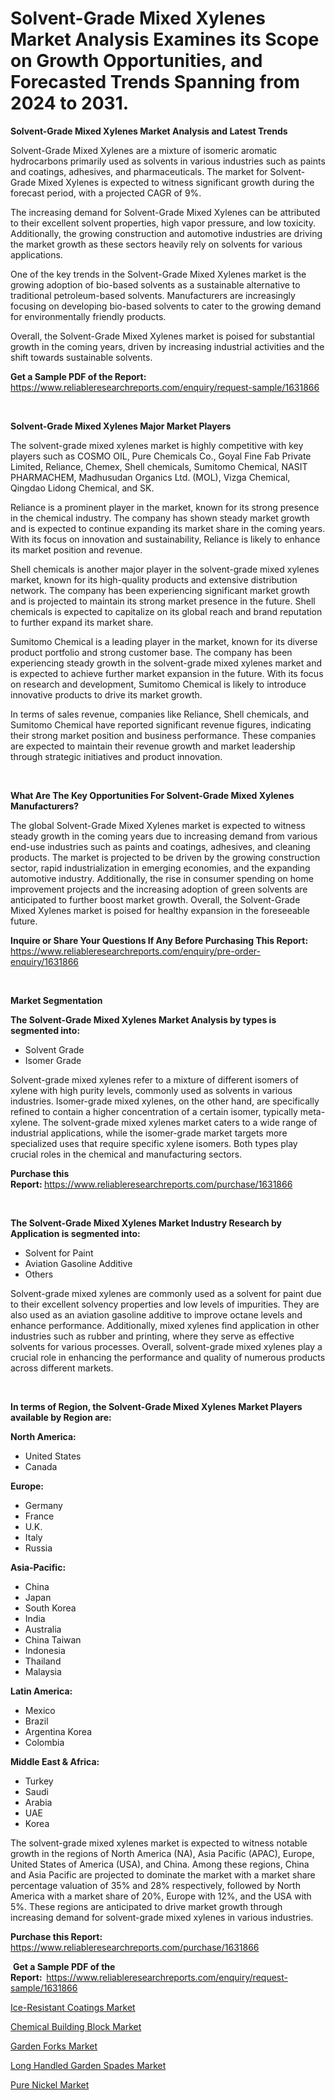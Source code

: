 <p><h1>Solvent-Grade Mixed Xylenes Market Analysis Examines its Scope on Growth Opportunities, and Forecasted Trends Spanning from 2024 to 2031.</h1></p><p><strong>Solvent-Grade Mixed Xylenes Market Analysis and Latest Trends</strong></p>
<p><p>Solvent-Grade Mixed Xylenes are a mixture of isomeric aromatic hydrocarbons primarily used as solvents in various industries such as paints and coatings, adhesives, and pharmaceuticals. The market for Solvent-Grade Mixed Xylenes is expected to witness significant growth during the forecast period, with a projected CAGR of 9%. </p><p>The increasing demand for Solvent-Grade Mixed Xylenes can be attributed to their excellent solvent properties, high vapor pressure, and low toxicity. Additionally, the growing construction and automotive industries are driving the market growth as these sectors heavily rely on solvents for various applications. </p><p>One of the key trends in the Solvent-Grade Mixed Xylenes market is the growing adoption of bio-based solvents as a sustainable alternative to traditional petroleum-based solvents. Manufacturers are increasingly focusing on developing bio-based solvents to cater to the growing demand for environmentally friendly products.</p><p>Overall, the Solvent-Grade Mixed Xylenes market is poised for substantial growth in the coming years, driven by increasing industrial activities and the shift towards sustainable solvents.</p></p>
<p><strong>Get a Sample PDF of the Report:&nbsp;</strong> <a href="https://www.reliableresearchreports.com/enquiry/request-sample/1631866">https://www.reliableresearchreports.com/enquiry/request-sample/1631866</a></p>
<p>&nbsp;</p>
<p><strong>Solvent-Grade Mixed Xylenes Major Market Players</strong></p>
<p><p>The solvent-grade mixed xylenes market is highly competitive with key players such as COSMO OIL, Pure Chemicals Co., Goyal Fine Fab Private Limited, Reliance, Chemex, Shell chemicals, Sumitomo Chemical, NASIT PHARMACHEM, Madhusudan Organics Ltd. (MOL), Vizga Chemical, Qingdao Lidong Chemical, and SK.</p><p>Reliance is a prominent player in the market, known for its strong presence in the chemical industry. The company has shown steady market growth and is expected to continue expanding its market share in the coming years. With its focus on innovation and sustainability, Reliance is likely to enhance its market position and revenue.</p><p>Shell chemicals is another major player in the solvent-grade mixed xylenes market, known for its high-quality products and extensive distribution network. The company has been experiencing significant market growth and is projected to maintain its strong market presence in the future. Shell chemicals is expected to capitalize on its global reach and brand reputation to further expand its market share.</p><p>Sumitomo Chemical is a leading player in the market, known for its diverse product portfolio and strong customer base. The company has been experiencing steady growth in the solvent-grade mixed xylenes market and is expected to achieve further market expansion in the future. With its focus on research and development, Sumitomo Chemical is likely to introduce innovative products to drive its market growth.</p><p>In terms of sales revenue, companies like Reliance, Shell chemicals, and Sumitomo Chemical have reported significant revenue figures, indicating their strong market position and business performance. These companies are expected to maintain their revenue growth and market leadership through strategic initiatives and product innovation.</p></p>
<p>&nbsp;</p>
<p><strong>What Are The Key Opportunities For Solvent-Grade Mixed Xylenes Manufacturers?</strong></p>
<p><p>The global Solvent-Grade Mixed Xylenes market is expected to witness steady growth in the coming years due to increasing demand from various end-use industries such as paints and coatings, adhesives, and cleaning products. The market is projected to be driven by the growing construction sector, rapid industrialization in emerging economies, and the expanding automotive industry. Additionally, the rise in consumer spending on home improvement projects and the increasing adoption of green solvents are anticipated to further boost market growth. Overall, the Solvent-Grade Mixed Xylenes market is poised for healthy expansion in the foreseeable future.</p></p>
<p><strong>Inquire or Share Your Questions If Any Before Purchasing This Report:</strong> <a href="https://www.reliableresearchreports.com/enquiry/pre-order-enquiry/1631866">https://www.reliableresearchreports.com/enquiry/pre-order-enquiry/1631866</a></p>
<p>&nbsp;</p>
<p><strong>Market Segmentation</strong></p>
<p><strong>The Solvent-Grade Mixed Xylenes Market Analysis by types is segmented into:</strong></p>
<p><ul><li>Solvent Grade</li><li>Isomer Grade</li></ul></p>
<p><p>Solvent-grade mixed xylenes refer to a mixture of different isomers of xylene with high purity levels, commonly used as solvents in various industries. Isomer-grade mixed xylenes, on the other hand, are specifically refined to contain a higher concentration of a certain isomer, typically meta-xylene. The solvent-grade mixed xylenes market caters to a wide range of industrial applications, while the isomer-grade market targets more specialized uses that require specific xylene isomers. Both types play crucial roles in the chemical and manufacturing sectors.</p></p>
<p><strong>Purchase this Report:&nbsp;</strong><a href="https://www.reliableresearchreports.com/purchase/1631866">https://www.reliableresearchreports.com/purchase/1631866</a></p>
<p>&nbsp;</p>
<p><strong>The Solvent-Grade Mixed Xylenes Market Industry Research by Application is segmented into:</strong></p>
<p><ul><li>Solvent for Paint</li><li>Aviation Gasoline Additive</li><li>Others</li></ul></p>
<p><p>Solvent-grade mixed xylenes are commonly used as a solvent for paint due to their excellent solvency properties and low levels of impurities. They are also used as an aviation gasoline additive to improve octane levels and enhance performance. Additionally, mixed xylenes find application in other industries such as rubber and printing, where they serve as effective solvents for various processes. Overall, solvent-grade mixed xylenes play a crucial role in enhancing the performance and quality of numerous products across different markets.</p></p>
<p>&nbsp;</p>
<p><strong>In terms of Region, the Solvent-Grade Mixed Xylenes Market Players available by Region are:</strong></p>
<p>
    <p> <strong> North America: </strong>
        <ul>
            <li>United States</li>
            <li>Canada</li>
        </ul>
        </p> 
    <p> <strong> Europe: </strong>
        <ul>
            <li>Germany</li>
            <li>France</li>
            <li>U.K.</li>
            <li>Italy</li>
            <li>Russia</li>
        </ul>
        </p> 
    <p> <strong> Asia-Pacific: </strong>
        <ul>
            <li>China</li>
            <li>Japan</li>
            <li>South Korea</li>
            <li>India</li>
            <li>Australia</li>
            <li>China Taiwan</li>
            <li>Indonesia</li>
            <li>Thailand</li>
            <li>Malaysia</li>
        </ul>
        </p> 
    <p> <strong> Latin America: </strong>
        <ul>
            <li>Mexico</li>
            <li>Brazil</li>
            <li>Argentina Korea</li>
            <li>Colombia</li>
        </ul>
        </p> 
    <p> <strong> Middle East & Africa: </strong>
        <ul>
            <li>Turkey</li>
            <li>Saudi</li>
            <li>Arabia</li>
            <li>UAE</li>
            <li>Korea</li>
        </ul>
    </p>
    </p>
<p><p>The solvent-grade mixed xylenes market is expected to witness notable growth in the regions of North America (NA), Asia Pacific (APAC), Europe, United States of America (USA), and China. Among these regions, China and Asia Pacific are projected to dominate the market with a market share percentage valuation of 35% and 28% respectively, followed by North America with a market share of 20%, Europe with 12%, and the USA with 5%. These regions are anticipated to drive market growth through increasing demand for solvent-grade mixed xylenes in various industries.</p></p>
<p><strong>Purchase this Report: </strong><a href="https://www.reliableresearchreports.com/purchase/1631866">https://www.reliableresearchreports.com/purchase/1631866</a></p>
<p>&nbsp;<strong>Get a Sample PDF of the Report:&nbsp;&nbsp;</strong><a href="https://www.reliableresearchreports.com/enquiry/request-sample/1631866">https://www.reliableresearchreports.com/enquiry/request-sample/1631866</a></p>
<p><strong></strong></p>
<p><p><a href="https://github.com/changoleonlaverguenzanoexiste/Market-Research-Report-List-2/blob/main/ice-resistant-coatings-market.md">Ice-Resistant Coatings Market</a></p><p><a href="https://view.publitas.com/reportprime-1/chemical-building-block-market-research-report-forecasted-for-period-from-2024-2031-by-market-type-market-application-and-region/">Chemical Building Block Market</a></p><p><a href="https://ivy-potential-64b.notion.site/Garden-Forks-Market-Research-Report-Provides-Critical-Insights-that-can-help-Shape-Business-Developm-a6b0b928e38d4cf8ba0bd772478a4927">Garden Forks Market</a></p><p><a href="https://five-trouble-98a.notion.site/Long-Handled-Garden-Spades-Market-Research-Report-The-Key-To-Successful-Business-Strategy-Forecaste-c330750c728b48b2840d2ca5ed661846">Long Handled Garden Spades Market</a></p><p><a href="https://view.publitas.com/reportprime-1/pure-nickel-market-size-focuses-on-market-dynamics-in-depth-analysis-and-future-projections-of-its-market-forecasted-for-period-from-2024-to-2031/">Pure Nickel Market</a></p></p>